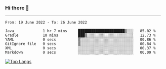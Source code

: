 ### Hi there 👋
---
<!--START_SECTION:waka-->

```text
From: 19 June 2022 - To: 26 June 2022

Java             1 hr 7 mins     █████████████████████▒░░░   85.02 %
Gradle           10 mins         ███▒░░░░░░░░░░░░░░░░░░░░░   12.73 %
YAML             0 secs          ▒░░░░░░░░░░░░░░░░░░░░░░░░   00.86 %
GitIgnore file   0 secs          ▒░░░░░░░░░░░░░░░░░░░░░░░░   00.84 %
XML              0 secs          ░░░░░░░░░░░░░░░░░░░░░░░░░   00.37 %
Markdown         0 secs          ░░░░░░░░░░░░░░░░░░░░░░░░░   00.09 %
```

<!--END_SECTION:waka-->

[![Top Langs](https://github-readme-stats.vercel.app/api/top-langs/?username=HyunAh-iia&layout=compact)](https://github.com/anuraghazra/github-readme-stats)
<!--
**HyunAh-iia/HyunAh-iia** is a ✨ _special_ ✨ repository because its `README.md` (this file) appears on your GitHub profile.

Here are some ideas to get you started:

- 🔭 I’m currently working on ...
- 🌱 I’m currently learning ...
- 👯 I’m looking to collaborate on ...
- 🤔 I’m looking for help with ...
- 💬 Ask me about ...
- 📫 How to reach me: ...
- 😄 Pronouns: ...
- ⚡ Fun fact: ...
-->
